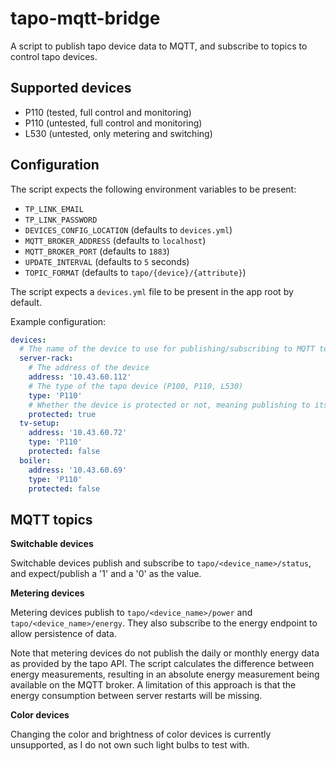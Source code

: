 # tapo-mqtt-bridge

A script to publish tapo device data to MQTT, and subscribe to topics to control tapo devices.

## Supported devices

- P110 (tested, full control and monitoring)
- P110 (untested, full control and monitoring)
- L530 (untested, only metering and switching)

## Configuration

The script expects the following environment variables to be present:
- `TP_LINK_EMAIL`
- `TP_LINK_PASSWORD`
- `DEVICES_CONFIG_LOCATION` (defaults to `devices.yml`)
- `MQTT_BROKER_ADDRESS` (defaults to `localhost`)
- `MQTT_BROKER_PORT` (defaults to `1883`)
- `UPDATE_INTERVAL` (defaults to `5` seconds)
- `TOPIC_FORMAT` (defaults to `tapo/{device}/{attribute}`)

The script expects a `devices.yml` file to be present in the app root by default.

Example configuration:
```yaml
devices:
  # The name of the device to use for publishing/subscribing to MQTT topics
  server-rack:
    # The address of the device
    address: '10.43.60.112'
    # The type of the tapo device (P100, P110, L530)
    type: 'P110'
    # Whether the device is protected or not, meaning publishing to its topics will not result in status changes of the device
    protected: true
  tv-setup:
    address: '10.43.60.72'
    type: 'P110'
    protected: false
  boiler:
    address: '10.43.60.69'
    type: 'P110'
    protected: false
```

## MQTT topics

**Switchable devices**

Switchable devices publish and subscribe to `tapo/<device_name>/status`, and expect/publish a '1' and a '0' as the value.

**Metering devices**

Metering devices publish to `tapo/<device_name>/power` and `tapo/<device_name>/energy`. They also subscribe to the energy endpoint to allow persistence of data.

Note that metering devices do not publish the daily or monthly energy data as provided by the tapo API. The script calculates the difference between energy measurements, resulting in an absolute energy measurement being available on the MQTT broker. A limitation of this approach is that the energy consumption between server restarts will be missing.

**Color devices**

Changing the color and brightness of color devices is currently unsupported, as I do not own such light bulbs to test with.
